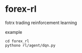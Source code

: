 # forex-rl
fotrx trading reinforcement learning

example

```
cd forex_rl
pythono rl/agent/dqn.py
```
